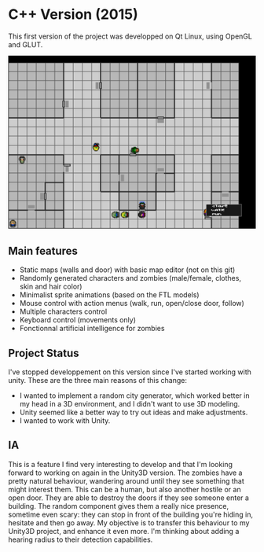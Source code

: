 C++ Version (2015)
==================

This first version of the project was developped on Qt Linux, using OpenGL and GLUT.

![Deadcities](https://github.com/antoinenry/Dead-Cities/blob/master/C++%20Project/screenshot.png)

Main features
-------------

- Static maps (walls and door) with basic map editor (not on this git)
- Randomly generated characters and zombies (male/female, clothes, skin and hair color)
- Minimalist sprite animations (based on the FTL models)
- Mouse control with action menus (walk, run, open/close door, follow)
- Multiple characters control
- Keyboard control (movements only)
- Fonctionnal artificial intelligence for zombies

Project Status
--------------

I've stopped developpement on this version since I've started working with unity. These are the three main reasons of this change:

- I wanted to implement a random city generator, which worked better in my head in a 3D environment, and I didn't want to use 3D modeling.
- Unity seemed like a better way to try out ideas and make adjustments.
- I wanted to work with Unity.

IA
--

This is a feature I find very interesting to develop and that I'm looking forward to working on again in the Unity3D version. The zombies have a pretty natural behaviour, wandering around until they see something that might interest them. This can be a human, but also another hostile or an open door. They are able to destroy the doors if they see someone enter a building. The random component gives them a really nice presence, sometime even scary: they can stop in front of the building you're hiding in, hesitate and then go away.
My objective is to transfer this behaviour to my Unity3D project, and enhance it even more. I'm thinking about adding a hearing radius to their detection capabilities.

